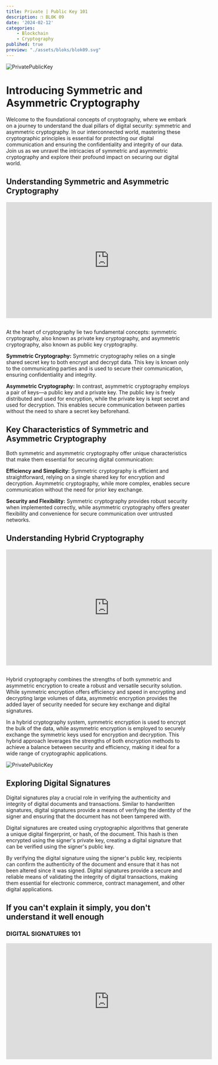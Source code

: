 ```yaml
---
title: Private | Public Key 101
description: ❒ BL0K 09
date: '2024-02-12'
categories: 
    - Blockchain
    - Cryptography
publihed: true
preview: "./assets/bloks/blok09.svg"
---
```


![PrivatePublicKey](/assets/images/code/PKs/PK1.svg)

# Introducing Symmetric and Asymmetric Cryptography

Welcome to the foundational concepts of cryptography, where we embark on a journey to understand the dual pillars of digital security: symmetric and asymmetric cryptography. In our interconnected world, mastering these cryptographic principles is essential for protecting our digital communication and ensuring the confidentiality and integrity of our data. Join us as we unravel the intricacies of symmetric and asymmetric cryptography and explore their profound impact on securing our digital world.

## Understanding Symmetric and Asymmetric Cryptography
<iframe src="https://www.youtube.com/embed/8B1XXkWh3y4" frameborder="0"
      allowfullscreen width="560" height="315" ></iframe>

##
At the heart of cryptography lie two fundamental concepts: symmetric cryptography, also known as private key cryptography, and asymmetric cryptography, also known as public key cryptography.

__Symmetric Cryptography:__ Symmetric cryptography relies on a single shared secret key to both encrypt and decrypt data. This key is known only to the communicating parties and is used to secure their communication, ensuring confidentiality and integrity.

__Asymmetric Cryptography:__ In contrast, asymmetric cryptography employs a pair of keys—a public key and a private key. The public key is freely distributed and used for encryption, while the private key is kept secret and used for decryption. This enables secure communication between parties without the need to share a secret key beforehand.

## Key Characteristics of Symmetric and Asymmetric Cryptography

Both symmetric and asymmetric cryptography offer unique characteristics that make them essential for securing digital communication:

__Efficiency and Simplicity:__ Symmetric cryptography is efficient and straightforward, relying on a single shared key for encryption and decryption. Asymmetric cryptography, while more complex, enables secure communication without the need for prior key exchange.

__Security and Flexibility:__ Symmetric cryptography provides robust security when implemented correctly, while asymmetric cryptography offers greater flexibility and convenience for secure communication over untrusted networks.

## Understanding Hybrid Cryptography

<iframe src="https://www.youtube.com/embed/MTn65TPtkQU" frameborder="0"
      allowfullscreen width="560" height="315" ></iframe>

## 
Hybrid cryptography combines the strengths of both symmetric and asymmetric encryption to create a robust and versatile security solution. While symmetric encryption offers efficiency and speed in encrypting and decrypting large volumes of data, asymmetric encryption provides the added layer of security needed for secure key exchange and digital signatures.

In a hybrid cryptography system, symmetric encryption is used to encrypt the bulk of the data, while asymmetric encryption is employed to securely exchange the symmetric keys used for encryption and decryption. This hybrid approach leverages the strengths of both encryption methods to achieve a balance between security and efficiency, making it ideal for a wide range of cryptographic applications.

![PrivatePublicKey](/assets/images/code/PKs/PK3.svg)

## Exploring Digital Signatures

Digital signatures play a crucial role in verifying the authenticity and integrity of digital documents and transactions. Similar to handwritten signatures, digital signatures provide a means of verifying the identity of the signer and ensuring that the document has not been tampered with.

Digital signatures are created using cryptographic algorithms that generate a unique digital fingerprint, or hash, of the document. This hash is then encrypted using the signer's private key, creating a digital signature that can be verified using the signer's public key.

By verifying the digital signature using the signer's public key, recipients can confirm the authenticity of the document and ensure that it has not been altered since it was signed. Digital signatures provide a secure and reliable means of validating the integrity of digital transactions, making them essential for electronic commerce, contract management, and other digital applications.

## If you can't explain it simply, you don't understand it well enough

### DIGITAL SIGNATURES 101

<iframe src="https://www.youtube.com/embed/V56WbQ1Bx40" frameborder="0"
      allowfullscreen width="560" height="315" ></iframe>

##
